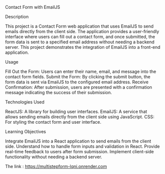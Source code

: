 Contact Form with EmailJS

Description

This project is a Contact Form web application that uses EmailJS to send emails directly from the client side. The application provides a user-friendly interface where users can fill out a contact form, and once submitted, the form data is sent to a specified email address without needing a backend server. This project demonstrates the integration of EmailJS into a front-end application.

Usage

Fill Out the Form: Users can enter their name, email, and message into the contact form fields.
Submit the Form: By clicking the submit button, the form data is sent via EmailJS to the configured email address.
Receive Confirmation: After submission, users are presented with a confirmation message indicating the success of their submission.

Technologies Used

ReactJS: A library for building user interfaces.
EmailJS: A service that allows sending emails directly from the client side using JavaScript.
CSS: For styling the contact form and user interface.

Learning Objectives

Integrate EmailJS into a React application to send emails from the client side.
Understand how to handle form inputs and validation in React.
Provide real-time feedback to users after form submission.
Implement client-side functionality without needing a backend server.

The link : https://multistepform-lqni.onrender.com
